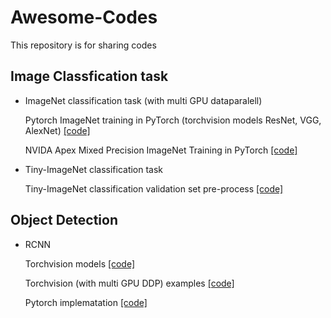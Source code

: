 # Awesome-Codes
This repository is for sharing codes

## Image Classfication task

- ImageNet classification task (with multi GPU dataparalell)
    
    Pytorch ImageNet training in PyTorch (torchvision models ResNet, VGG, AlexNet) [[code]](https://github.com/pytorch/examples/blob/master/imagenet)
        
    NVIDA Apex Mixed Precision ImageNet Training in PyTorch [[code]](https://github.com/pytorch/examples/tree/master/imagenet)
    
- Tiny-ImageNet classification task
    
    Tiny-ImageNet classification validation set pre-process [[code]](https://github.com/tjmoon0104/pytorch-tiny-imagenet)
    
## Object Detection

- RCNN

    Torchvision models [[code]](https://github.com/pytorch/vision/tree/main/torchvision/models/detection)
 
    Torchvision (with multi GPU DDP) examples [[code]](https://github.com/pytorch/vision/tree/main/references/detection)
    
    Pytorch implematation [[code]](https://github.com/AlphaJia/pytorch-faster-rcnn)
    
